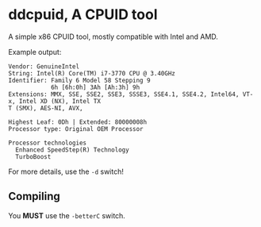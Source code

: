 # ddcpuid, A CPUID tool

A simple x86 CPUID tool, mostly compatible with Intel and AMD.

Example output:
```
Vendor: GenuineIntel
String: Intel(R) Core(TM) i7-3770 CPU @ 3.40GHz
Identifier: Family 6 Model 58 Stepping 9
            6h [6h:0h] 3Ah [Ah:3h] 9h
Extensions: MMX, SSE, SSE2, SSE3, SSSE3, SSE4.1, SSE4.2, Intel64, VT-x, Intel XD (NX), Intel TX
T (SMX), AES-NI, AVX,

Highest Leaf: 0Dh | Extended: 80000008h
Processor type: Original OEM Processor

Processor technologies
  Enhanced SpeedStep(R) Technology
  TurboBoost
```

For more details, use the `-d` switch!

## Compiling

You **MUST** use the `-betterC` switch.